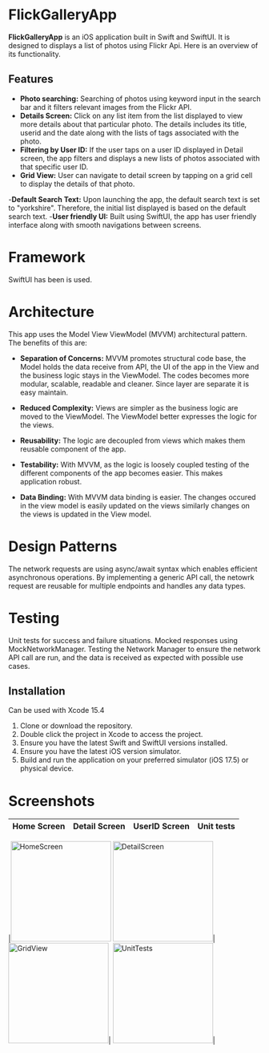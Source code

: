 # FlickGalleryApp

**FlickGalleryApp** is an iOS application built in Swift and SwiftUI. It is designed to displays a list of photos using Flickr Api. Here is an overview of its functionality. 

## Features

- **Photo searching:** Searching of photos using keyword input in the search bar  and it filters relevant images from the Flickr API. 
- **Details Screen:** Click on any list item from the list displayed to view more details about that particular photo. The details includes its title, userid and the date along with the lists of tags associated with the photo.
- **Filtering by User ID:** If the user taps on a user ID displayed in Detail screen, the app filters and displays a new lists of photos associated with that specific user ID.
- **Grid View:** User can navigate to detail screen by tapping on a grid cell to display the details of that photo. 
 
-**Default Search Text:** Upon launching the app, the default search text is set to "yorkshire". Therefore, the initial list displayed is based on the default search text. 
-**User friendly UI:** Built using SwiftUI, the app has user friendly interface along with smooth navigations between screens. 

# Framework
SwiftUI has been is used. 


# Architecture

This app uses the Model View ViewModel (MVVM) architectural pattern. The benefits of this are:

- **Separation of Concerns:** MVVM promotes structural code base, the Model holds the data receive from API, the UI of the app in the View and the business logic stays in the ViewModel. The codes becomes more modular, scalable, readable and cleaner. Since layer are separate it is easy maintain. 

- **Reduced Complexity:** Views are simpler as the business logic are moved to the ViewModel. The ViewModel better expresses the logic for the views.

- **Reusability:** The logic are decoupled from views which makes them reusable component of the app. 

- **Testability:** With MVVM, as the logic is loosely coupled testing of the different components of the app becomes easier. This makes application robust. 

- **Data Binding:** With MVVM data binding is easier. The changes occured in the view model is easily updated on the views similarly changes on the views is updated in the View model.  


# Design Patterns
The network requests are using async/await syntax which enables efficient asynchronous operations. By implementing a generic API call, the netowrk request are reusable for multiple endpoints and handles any data types.


# Testing
Unit tests for success and failure situations. Mocked responses using MockNetworkManager. Testing the Network Manager to ensure the network API call are run, and the data is received as expected with possible use cases.

## Installation

Can be used with Xcode 15.4 

1. Clone or download the repository.
2. Double click the project in Xcode to access the project.
3. Ensure you have the latest Swift and SwiftUI versions installed.
4. Ensure you have the latest iOS version simulator.
5. Build and run the application on your preferred simulator (iOS 17.5) or physical device.


# Screenshots

|Home Screen|Detail Screen|UserID Screen|Unit tests|
|-------|-------|-------|-------|

|<img width="200" alt="HomeScreen" src="https://github.com/sandhya-2/FlickGallery/assets/15943310/d3e45c98-5d50-4c6b-8aaf-7312bc72ac50">
<img width="200" alt="DetailScreen" src="https://github.com/sandhya-2/FlickGallery/assets/15943310/c01d4c1b-33a3-46cd-851c-d2b189b82760">|
<img width="200" alt="GridView" src="https://github.com/sandhya-2/FlickGallery/assets/15943310/94e65653-d732-4c7e-8921-bae8e47be6d0">|
<img width="200" alt="UnitTests" src="https://github.com/sandhya-2/FlickGallery/assets/15943310/db60fbcf-5e0e-4d7d-b143-719beeb1e721">|

